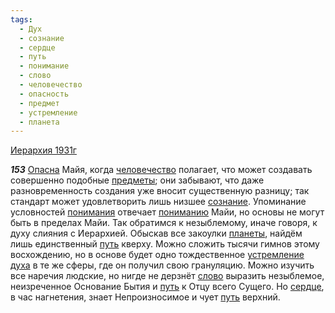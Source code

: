 ```yaml
---
tags:
  - Дух
  - сознание
  - сердце
  - путь
  - понимание
  - слово
  - человечество
  - опасность
  - предмет
  - устремление
  - планета
---
```


[Иерархия 1931г](/agni/1931)

___153___
[Опасна](/tag/#опасность) Майя, когда [человечество](/tag/#человечество) полагает, что может создавать совершенно подобные [предметы](/tag/#предмет); они забывают, что даже разновременность создания уже вносит существенную разницу; так стандарт может удовлетворить лишь низшее [сознание](/tag/#сознание). Упоминание условностей [понимания](/tag/#понимание) отвечает [пониманию](/tag/#понимание) Майи, но основы не могут быть в пределах Майи. Так обратимся к незыблемому, иначе говоря, к духу слияния с Иерархией. Обыскав все закоулки [планеты](/tag/#планета), найдём лишь единственный [путь](/tag/#путь) кверху. Можно сложить тысячи гимнов этому восхождению, но в основе будет одно тождественное [устремление](/tag/#устремление) [духа](/tag/#Дух) в те же сферы, где он получил свою грануляцию. Можно изучить все наречия людские, но нигде не дерзнёт [слово](/tag/#слово) выразить незыблемое, неизреченное Основание Бытия и [путь](/tag/#путь) к Отцу всего Сущего. Но [сердце](/tag/#сердце), в час нагнетения, знает Непроизносимое и чует [путь](/tag/#путь) верхний.   

